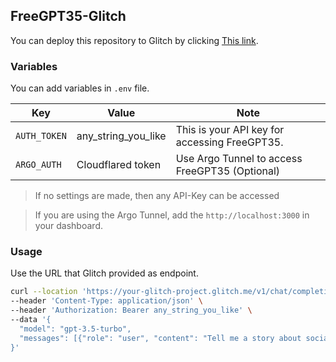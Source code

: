 ## FreeGPT35-Glitch

You can deploy this repository to Glitch by clicking [This link](https://glitch.com/edit/#!/import/git?url=https://github.com/k0baya/FreeGPT35-Glitch).

### Variables

You can add variables in `.env` file.

| Key         | Value                          | Note                                      |
|-------------|----------------------------------------|-------------------------------------------|
| `AUTH_TOKEN` | any_string_you_like | This is your API key for accessing FreeGPT35. |
|`ARGO_AUTH`|Cloudflared token|Use Argo Tunnel to access FreeGPT35 (Optional)|

>If no settings are made, then any API-Key can be accessed

>If you are using the Argo Tunnel, add the `http://localhost:3000` in your dashboard.

### Usage
Use the URL that Glitch provided as endpoint.
```bash
curl --location 'https://your-glitch-project.glitch.me/v1/chat/completions' \
--header 'Content-Type: application/json' \
--header 'Authorization: Bearer any_string_you_like' \
--data '{
  "model": "gpt-3.5-turbo",
  "messages": [{"role": "user", "content": "Tell me a story about socialism."}]
}'
```
